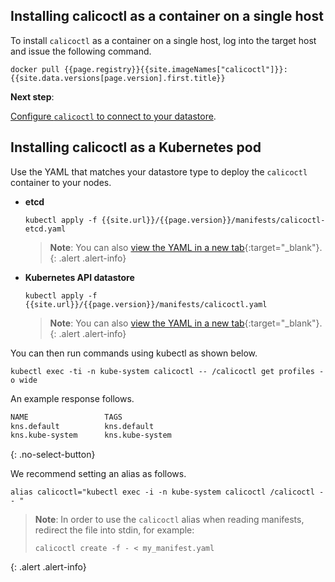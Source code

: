 ## Installing calicoctl as a container on a single host

To install `calicoctl` as a container on a single host, log into the
target host and issue the following command.

```
docker pull {{page.registry}}{{site.imageNames["calicoctl"]}}:{{site.data.versions[page.version].first.title}}
```

**Next step**:

[Configure `calicoctl` to connect to your datastore](configure).


## Installing calicoctl as a Kubernetes pod


Use the YAML that matches your datastore type to deploy the `calicoctl` container to your nodes.

- **etcd**

   ```
   kubectl apply -f {{site.url}}/{{page.version}}/manifests/calicoctl-etcd.yaml
   ```

   > **Note**: You can also
   > [view the YAML in a new tab]({{site.url}}/{{page.version}}/manifests/calicoctl-etcd.yaml){:target="_blank"}.
   {: .alert .alert-info}

- **Kubernetes API datastore**

   ```
   kubectl apply -f {{site.url}}/{{page.version}}/manifests/calicoctl.yaml
   ```

   > **Note**: You can also
   > [view the YAML in a new tab]({{site.url}}/{{page.version}}/manifests/calicoctl.yaml){:target="_blank"}.
   {: .alert .alert-info}

You can then run commands using kubectl as shown below.

```
kubectl exec -ti -n kube-system calicoctl -- /calicoctl get profiles -o wide
```

An example response follows.

```bash
NAME                 TAGS
kns.default          kns.default
kns.kube-system      kns.kube-system
```
{: .no-select-button}

We recommend setting an alias as follows.

```
alias calicoctl="kubectl exec -i -n kube-system calicoctl /calicoctl -- "
```

   > **Note**: In order to use the `calicoctl` alias
   > when reading manifests, redirect the file into stdin, for example:
   > ```
   > calicoctl create -f - < my_manifest.yaml
   > ```
   {: .alert .alert-info}
